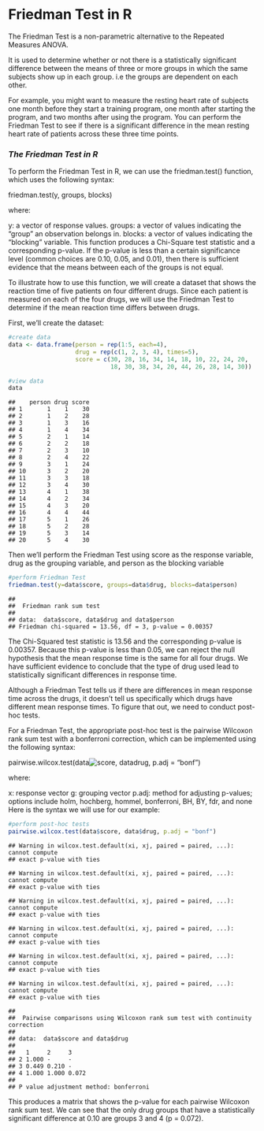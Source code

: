Friedman Test in R
================

The Friedman Test is a non-parametric alternative to the Repeated
Measures ANOVA.

It is used to determine whether or not there is a statistically
significant difference between the means of three or more groups in
which the same subjects show up in each group. i.e the groups are
dependent on each other.

For example, you might want to measure the resting heart rate of
subjects one month before they start a training program, one month after
starting the program, and two months after using the program. You can
perform the Friedman Test to see if there is a significant difference in
the mean resting heart rate of patients across these three time points.

### *The Friedman Test in R*

To perform the Friedman Test in R, we can use the friedman.test()
function, which uses the following syntax:

friedman.test(y, groups, blocks)

where:

y: a vector of response values. groups: a vector of values indicating
the “group” an observation belongs in. blocks: a vector of values
indicating the “blocking” variable. This function produces a Chi-Square
test statistic and a corresponding p-value. If the p-value is less than
a certain significance level (common choices are 0.10, 0.05, and 0.01),
then there is sufficient evidence that the means between each of the
groups is not equal.

To illustrate how to use this function, we will create a dataset that
shows the reaction time of five patients on four different drugs. Since
each patient is measured on each of the four drugs, we will use the
Friedman Test to determine if the mean reaction time differs between
drugs.

First, we’ll create the dataset:

``` r
#create data
data <- data.frame(person = rep(1:5, each=4),
                   drug = rep(c(1, 2, 3, 4), times=5),
                   score = c(30, 28, 16, 34, 14, 18, 10, 22, 24, 20,
                             18, 30, 38, 34, 20, 44, 26, 28, 14, 30))

#view data
data
```

    ##    person drug score
    ## 1       1    1    30
    ## 2       1    2    28
    ## 3       1    3    16
    ## 4       1    4    34
    ## 5       2    1    14
    ## 6       2    2    18
    ## 7       2    3    10
    ## 8       2    4    22
    ## 9       3    1    24
    ## 10      3    2    20
    ## 11      3    3    18
    ## 12      3    4    30
    ## 13      4    1    38
    ## 14      4    2    34
    ## 15      4    3    20
    ## 16      4    4    44
    ## 17      5    1    26
    ## 18      5    2    28
    ## 19      5    3    14
    ## 20      5    4    30

Then we’ll perform the Friedman Test using score as the response
variable, drug as the grouping variable, and person as the blocking
variable

``` r
#perform Friedman Test
friedman.test(y=data$score, groups=data$drug, blocks=data$person)
```

    ## 
    ##  Friedman rank sum test
    ## 
    ## data:  data$score, data$drug and data$person
    ## Friedman chi-squared = 13.56, df = 3, p-value = 0.00357

The Chi-Squared test statistic is 13.56 and the corresponding p-value is
0.00357. Because this p-value is less than 0.05, we can reject the null
hypothesis that the mean response time is the same for all four drugs.
We have sufficient evidence to conclude that the type of drug used lead
to statistically significant differences in response time.

Although a Friedman Test tells us if there are differences in mean
response time across the drugs, it doesn’t tell us specifically which
drugs have different mean response times. To figure that out, we need to
conduct post-hoc tests.

For a Friedman Test, the appropriate post-hoc test is the pairwise
Wilcoxon rank sum test with a bonferroni correction, which can be
implemented using the following syntax:

pairwise.wilcox.test(data![score, data](https://latex.codecogs.com/png.image?%5Cdpi%7B110%7D&space;%5Cbg_white&space;score%2C%20data "score, data")drug,
p.adj = “bonf”)

where:

x: response vector g: grouping vector p.adj: method for adjusting
p-values; options include holm, hochberg, hommel, bonferroni, BH, BY,
fdr, and none Here is the syntax we will use for our example:

``` r
#perform post-hoc tests
pairwise.wilcox.test(data$score, data$drug, p.adj = "bonf")
```

    ## Warning in wilcox.test.default(xi, xj, paired = paired, ...): cannot compute
    ## exact p-value with ties

    ## Warning in wilcox.test.default(xi, xj, paired = paired, ...): cannot compute
    ## exact p-value with ties

    ## Warning in wilcox.test.default(xi, xj, paired = paired, ...): cannot compute
    ## exact p-value with ties

    ## Warning in wilcox.test.default(xi, xj, paired = paired, ...): cannot compute
    ## exact p-value with ties

    ## Warning in wilcox.test.default(xi, xj, paired = paired, ...): cannot compute
    ## exact p-value with ties

    ## Warning in wilcox.test.default(xi, xj, paired = paired, ...): cannot compute
    ## exact p-value with ties

    ## 
    ##  Pairwise comparisons using Wilcoxon rank sum test with continuity correction 
    ## 
    ## data:  data$score and data$drug 
    ## 
    ##   1     2     3    
    ## 2 1.000 -     -    
    ## 3 0.449 0.210 -    
    ## 4 1.000 1.000 0.072
    ## 
    ## P value adjustment method: bonferroni

This produces a matrix that shows the p-value for each pairwise Wilcoxon
rank sum test. We can see that the only drug groups that have a
statistically significant difference at 0.10 are groups 3 and 4 (p =
0.072).
